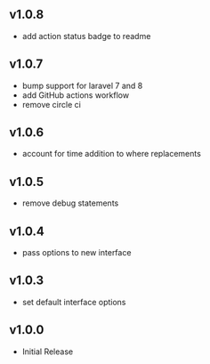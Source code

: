 ## v1.0.8

- add action status badge to readme

## v1.0.7

- bump support for laravel 7 and 8
- add GitHub actions workflow
- remove circle ci

## v1.0.6

- account for time addition to where replacements

## v1.0.5

- remove debug statements

## v1.0.4

- pass options to new interface

## v1.0.3

- set default interface options

## v1.0.0

- Initial Release